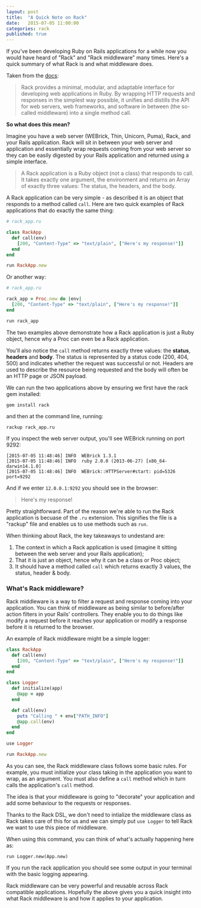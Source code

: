 ```yaml
---
layout: post
title:  "A Quick Note on Rack"
date:   2015-07-05 11:00:00
categories: rack
published: true
---
```


If you've been developing Ruby on Rails applications for a while now you would have heard of "Rack" and "Rack middleware" many times. Here's a quick summary of what Rack is and what middleware does.

Taken from the [docs](http://www.rubydoc.info/github/rack/rack/master/file/README.rdoc):

> Rack provides a minimal, modular, and adaptable interface for developing web applications in Ruby. By wrapping HTTP requests and responses in the simplest way possible, it unifies and distills the API for web servers, web frameworks, and software in between (the so-called middleware) into a single method call.

__So what does this mean?__

Imagine you have a web server (WEBrick, Thin, Unicorn, Puma), Rack, and your Rails application. Rack will sit in between your web server and application and essentially wrap requests coming from your web server so they can be easily digested by your Rails application and returned using a simple interface.

> A Rack application is a Ruby object (not a class) that responds to call. It takes exactly one argument, the environment and returns an Array of exactly three values: The status, the headers, and the body.

A Rack application can be very simple - as described it is an object that responds to a method called `call`. Here are two quick examples of Rack applications that do exactly the same thing:

```ruby
# rack_app.ru

class RackApp
  def call(env)
    [200, "Content-Type" => "text/plain", ["Here's my response!"]]
  end
end

run RackApp.new
```

Or another way:

```ruby
# rack_app.ru

rack_app = Proc.new do |env|
  [200, "Content-Type" => "text/plain", ["Here's my response!"]]
end

run rack_app
```

The two examples above demonstrate how a Rack application is just a Ruby object, hence why a Proc can even be a Rack application.

You'll also notice the `call` method returns exactly three values: the **status**, **headers** and **body**. The status is represented by a status code (200, 404, 500) and indicates whether the request was successful or not. Headers are used to describe the resource being requested and the body will often be an HTTP page or JSON payload.

We can run the two applications above by ensuring we first have the rack gem installed:

`gem install rack`

and then at the command line, running:

`rackup rack_app.ru`

If you inspect the web server output, you'll see WEBrick running on port 9292:

```
[2015-07-05 11:48:46] INFO  WEBrick 1.3.1
[2015-07-05 11:48:46] INFO  ruby 2.0.0 (2013-06-27) [x86_64-darwin14.1.0]
[2015-07-05 11:48:46] INFO  WEBrick::HTTPServer#start: pid=5326 port=9292
```

And if we enter `12.0.0.1:9292` you should see in the browser:

> Here's my response!

Pretty straightforward. Part of the reason we're able to run the Rack application is becuase of the `.ru` extension. This signifies the file is a "rackup" file and enables us to use methods such as `run`. 

When thinking about Rack, the key takeaways to undestand are:

1. The context in which a Rack application is used (imagine it sitting between the web server and your Rails application);
2. That it is just an object, hence why it can be a class or Proc object;
3. It should have a method called `call` which returns exactly 3 values, the status, header & body.

### What's Rack middleware?

Rack middleware is a way to filter a request and response coming into your application. You can think of middleware as being similar to before/after action filters in your Rails' controllers. They enable you to do things like modify a request before it reaches your application or modify a response before it is returned to the browser.

An example of Rack middleware might be a simple logger:

```ruby
class RackApp
  def call(env)
    [200, "Content-Type" => "text/plain", ["Here's my response!"]]
  end
end

class Logger
  def initialize(app)
    @app = app
  end

  def call(env)
    puts "Calling " + env["PATH_INFO"]
    @app.call(env)
  end
end

use Logger

run RackApp.new
```

As you can see, the Rack middleware class follows some basic rules. For example, you must initialize your class taking in the application you want to wrap, as an argument. You must also define a `call` method which in turn calls the application's `call` method.

The idea is that your middleware is going to "decorate" your application and add some behaviour to the requests or responses.

Thanks to the Rack DSL, we don't need to intialize the middleware class as Rack takes care of this for us and we can simply put `use Logger` to tell Rack we want to use this piece of middleware.

When using this command, you can think of what's actually happening here as:

`run Logger.new(App.new)`

If you run the rack application you should see some output in your terminal with the basic logging appearing.

Rack middleware can be very powerful and reusable across Rack compatible applications. Hopefully the above gives you a quick insight into what Rack middleware is and how it applies to your application.
